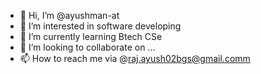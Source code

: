 - 👋 Hi, I’m @ayushman-at
- 👀 I’m interested in software developing
- 🌱 I’m currently learning Btech CSe
- 💞️ I’m looking to collaborate on ...
- 📫 How to reach me via @raj.ayush02bgs@gmail.comm

<!---
ayushman-at/ayushman-at is a ✨ special ✨ repository because its `README.md` (this file) appears on your GitHub profile.
You can click the Preview link to take a look at your changes.
--->
